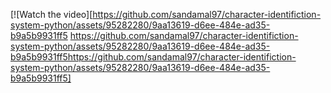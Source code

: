 [![Watch the video][https://github.com/sandamal97/character-identifiction-system-python/assets/95282280/9aa13619-d6ee-484e-ad35-b9a5b9931ff5 https://github.com/sandamal97/character-identifiction-system-python/assets/95282280/9aa13619-d6ee-484e-ad35-b9a5b9931ff5https://github.com/sandamal97/character-identifiction-system-python/assets/95282280/9aa13619-d6ee-484e-ad35-b9a5b9931ff5]
